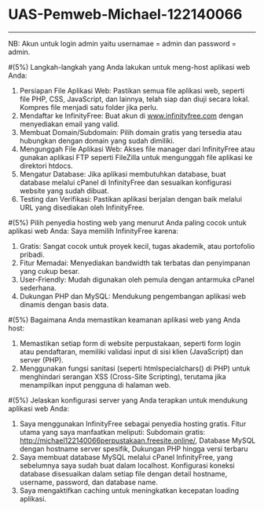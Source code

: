 # UAS-Pemweb-Michael-122140066
---

NB: Akun untuk login admin yaitu usernamae = admin dan password = admin.

#(5%) Langkah-langkah yang Anda lakukan untuk meng-host aplikasi web Anda:
1. Persiapan File Aplikasi Web: Pastikan semua file aplikasi web, seperti file PHP, CSS, JavaScript, dan lainnya, telah siap dan diuji secara lokal. Kompres file menjadi satu folder jika perlu.
2. Mendaftar ke InfinityFree: Buat akun di www.infinityfree.com dengan menyediakan email yang valid.
3. Membuat Domain/Subdomain: Pilih domain gratis yang tersedia atau hubungkan dengan domain yang sudah dimiliki.
4. Mengunggah File Aplikasi Web: Akses file manager dari InfinityFree atau gunakan aplikasi FTP seperti FileZilla untuk mengunggah file aplikasi ke direktori htdocs.
5. Mengatur Database: Jika aplikasi membutuhkan database, buat database melalui cPanel di InfinityFree dan sesuaikan konfigurasi website yang sudah dibuat.
6. Testing dan Verifikasi: Pastikan aplikasi berjalan dengan baik melalui URL yang disediakan oleh InfinityFree.

#(5%) Pilih penyedia hosting web yang menurut Anda paling cocok untuk aplikasi web Anda:
Saya memilih InfinityFree karena:
1. Gratis: Sangat cocok untuk proyek kecil, tugas akademik, atau portofolio pribadi.
2. Fitur Memadai: Menyediakan bandwidth tak terbatas dan penyimpanan yang cukup besar.
3. User-Friendly: Mudah digunakan oleh pemula dengan antarmuka cPanel sederhana.
4. Dukungan PHP dan MySQL: Mendukung pengembangan aplikasi web dinamis dengan basis data.

#(5%) Bagaimana Anda memastikan keamanan aplikasi web yang Anda host:
1. Memastikan setiap form di website perpustakaan, seperti form login atau pendaftaran, memiliki validasi input di sisi klien (JavaScript) dan server (PHP).
2. Menggunakan fungsi sanitasi (seperti htmlspecialchars() di PHP) untuk menghindari serangan XSS (Cross-Site Scripting), terutama jika menampilkan input pengguna di halaman web.

#(5%) Jelaskan konfigurasi server yang Anda terapkan untuk mendukung aplikasi web Anda:
1. Saya menggunakan InfinityFree sebagai penyedia hosting gratis. Fitur utama yang saya manfaatkan meliputi: Subdomain gratis: http://michael122140066perpustakaan.freesite.online/, Database MySQL dengan hostname server spesifik, Dukungan PHP hingga versi terbaru
2. Saya membuat database MySQL melalui cPanel InfinityFree, yang sebelumnya saya sudah buat dalam localhost. Konfigurasi koneksi database disesuaikan dalam setiap file dengan detail hostname, username, password, dan database name.
3. Saya mengaktifkan caching untuk meningkatkan kecepatan loading aplikasi.
